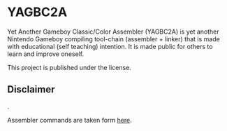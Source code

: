 # YAGBC2A

Yet Another Gameboy Classic/Color Assembler (YAGBC2A) is yet another Nintendo Gameboy compiling tool-chain (assembler + linker) that is made with educational (self teaching) intention. It is made public for others to learn and improve oneself.

This project is published under the <TBD> license.

## Disclaimer

<TBD>.

Assembler commands are taken form [here](http://www.pastraiser.com/cpu/gameboy/gameboy_opcodes.html).
